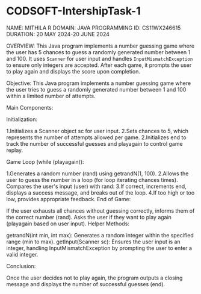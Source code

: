 # CODSOFT-IntershipTask-1
NAME: MITHILA R
DOMAIN: JAVA PROGRAMMING
ID: CS11WX246615
DURATION: 20 MAY 2024-20 JUNE 2024

OVERVIEW:
This Java program implements a number guessing game where the user has 5 chances to guess a 
randomly generated number between 1 and 100. It uses `Scanner` for user input and handles `InputMismatchException` 
to ensure only integers are accepted. 
After each game, it prompts the user to play again and displays the score upon completion.

Objective: This Java program implements a number guessing game where the user tries to guess a randomly generated number between 1 and 100 within a limited number of attempts.

Main Components:

Initialization:

1.Initializes a Scanner object sc for user input.
2.Sets chances to 5, which represents the number of attempts allowed per game.
2.Initializes end to track the number of successful guesses and playagain to control game replay.

Game Loop (while (playagain)):

1.Generates a random number (rand) using getrandN(1, 100).
2.Allows the user to guess the number in a loop (for loop iterating chances times).
Compares the user's input (user) with rand:
3.If correct, increments end, displays a success message, and breaks out of the loop.
4.If too high or too low, provides appropriate feedback.
End of Game:

If the user exhausts all chances without guessing correctly, informs them of the correct number (rand).
Asks the user if they want to play again (playagain based on user input).
Helper Methods:

getrandN(int min, int max): Generates a random integer within the specified range (min to max).
getInput(Scanner sc): Ensures the user input is an integer, handling InputMismatchException by prompting the user to enter a valid integer.

Conclusion:

Once the user decides not to play again, the program outputs a closing message and displays the number of successful guesses (end).



